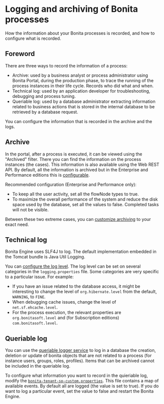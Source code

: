 # Logging and archiving of Bonita processes

How the information about your Bonita processes is recorded, and how to configure what is recorded. 

## Foreword

There are three ways to record the information of a process:

- Archive: used by a business analyst or process administrator using Bonita Portal, during the production phase, to trace the running of the process instances in their life cycle. Records who did what and when.
- Technical log: used by an application developer for troubleshooting, debugging and process tuning.
- Queriable log: used by a database administrator extracting information related to business actions that is stored in the internal database to be retrieved by a database request.

You can configure the information that is recorded in the archive and the logs.

## Archive

In the portal, after a process is executed, it can be viewed using the "Archived" filter.
There you can find the information on the process instances (the cases). This information is also available using the Web REST API. 
By default, all the information is archived but in the Enterprise and Performance editions this is [configurable](configurable-archive.md).

Recommended configuration (Enterprise and Performance only):

- To keep all the user activity, set all the flowNode types to true.
- To maximize the overall performance of the system and reduce the disk space used by the database, set all the values to false. Completed tasks will not be visible.

Between these two extreme cases, you can [customize archiving](configurable-archive.md) to your exact need.

## Technical log

Bonita Engine uses SLF4J to log. The default implementation embedded in the Tomcat bundle is Java Util Logging.

You can [configure the log level](logging.md). The log level can be set on several categories in the `logging.properties` file. Some categories are very specific to a particular issue. 
For example:

- If you have an issue related to the database access, it might be interesting to change the level of `org.hibernate.level` from the default, `WARNING`, to `FINE`.
- When debugging cache issues, change the level of `net.sf.ehcache.level`.
- For the process execution, the relevant properties are `org.bonitasoft.level` and (for Subscription editions) `com.bonitasoft.level`.

## Queriable log

You can use the [queriable logger service](queriable-logging.md) to log in a database the creation, deletion or update of bonita objects that are not related to a process (for instance users, groups, roles, profiles). 
Items that can be archived cannot be included in the queriable log.

To configure what information you want to record in the quieriable log, modify the [`bonita-tenant-sp-custom.properties`](BonitaBPM_platform_setup.md).
This file contains a map of available events. By default all are logged (the value is set to true). If you do want to log a particular event, set the value to false and restart the Bonita Engine.
